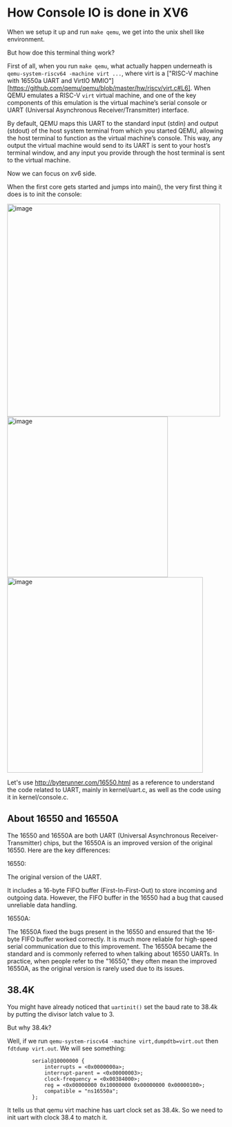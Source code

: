 # How Console IO is done in XV6

When we setup it up and run `make qemu`, we get into the unix shell like environment.

But how doe this terminal thing work?

First of all, when you run `make qemu`, what actually happen underneath is `qemu-system-riscv64 -machine virt ...`, where virt is a ["RISC-V machine with 16550a UART and VirtIO MMIO"][https://github.com/qemu/qemu/blob/master/hw/riscv/virt.c#L6]. When QEMU emulates a RISC-V `virt` virtual machine, and one of the key components of this emulation is the virtual machine’s serial console or UART (Universal Asynchronous Receiver/Transmitter) interface. 

By default, QEMU maps this UART to the standard input (stdin) and output (stdout) of the host system terminal from which you started QEMU, allowing the host terminal to function as the virtual machine’s console. This way, any output the virtual machine would send to its UART is sent to your host’s terminal window, and any input you provide through the host terminal is sent to the virtual machine.

Now we can focus on xv6 side.

When the first core gets started and jumps into main(), the very first thing it does is to init the console:

<img width="493" alt="image" src="https://github.com/user-attachments/assets/777050f3-5dae-4f95-8ac1-717c3edbf042">

<img width="372" alt="image" src="https://github.com/user-attachments/assets/cbcb0c26-7ca4-4f89-b7a5-10c48f6ca316">

<img width="453" alt="image" src="https://github.com/user-attachments/assets/abe2dfa5-dbae-443c-a4aa-bdf419562a4c">

Let's use http://byterunner.com/16550.html as a reference to understand the code related to UART, mainly in kernel/uart.c, as well as the code using it in kernel/console.c.

## About 16550 and 16550A

The 16550 and 16550A are both UART (Universal Asynchronous Receiver-Transmitter) chips, but the 16550A is an improved version of the original 16550. Here are the key differences:

16550:

The original version of the UART.

It includes a 16-byte FIFO buffer (First-In-First-Out) to store incoming and outgoing data. However, the FIFO buffer in the 16550 had a bug that caused unreliable data handling.

16550A:

The 16550A fixed the bugs present in the 16550 and ensured that the 16-byte FIFO buffer worked correctly.
It is much more reliable for high-speed serial communication due to this improvement.
The 16550A became the standard and is commonly referred to when talking about 16550 UARTs.
In practice, when people refer to the "16550," they often mean the improved 16550A, as the original version is rarely used due to its issues.

## 38.4K

You might have already noticed that `uartinit()` set the baud rate to 38.4k by putting the divisor latch value to 3.

But why 38.4k?

Well, if we run `qemu-system-riscv64 -machine virt,dumpdtb=virt.out` then `fdtdump virt.out`. We will see something:

```
        serial@10000000 {
            interrupts = <0x0000000a>;
            interrupt-parent = <0x00000003>;
            clock-frequency = <0x00384000>;
            reg = <0x00000000 0x10000000 0x00000000 0x00000100>;
            compatible = "ns16550a";
        };
```
It tells us that qemu virt machine has uart clock set as 38.4k. So we need to init uart with clock 38.4 to match it.

